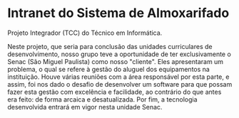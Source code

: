 # Intranet do Sistema de Almoxarifado

Projeto Integrador (TCC) do Técnico em Informática.

Neste projeto, que seria para conclusão das unidades curriculares de desenvolvimento, nosso grupo teve a oportunidade de ter exclusivamente o Senac (São Miguel Paulista) como nosso "cliente". Eles apresentaram um problema, o qual se refere à gestão do aluguel dos equipamentos na instituição. Houve várias reuniões com a área responsável por esta parte, e assim, foi nos dado o desafio de desenvolver um software para que possam fazer esta gestão com excelência e facilidade, ao contrário do que antes era feito: de forma arcaica e desatualizada. Por fim, a tecnologia desenvolvida entrará em vigor nesta unidade Senac.
